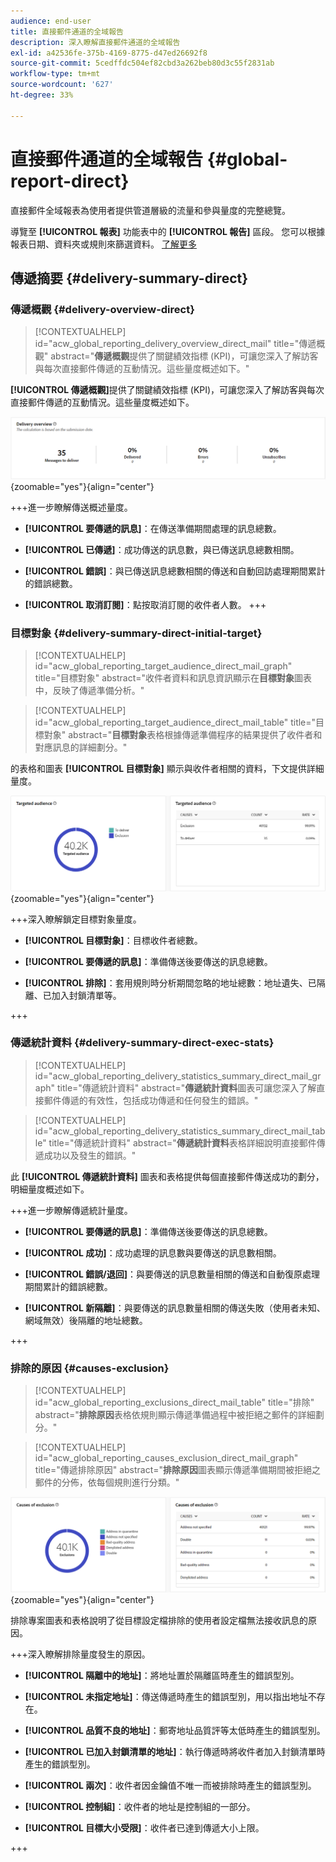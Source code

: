```yaml
---
audience: end-user
title: 直接郵件通道的全域報告
description: 深入瞭解直接郵件通道的全域報告
exl-id: a42536fe-375b-4169-8775-d47ed26692f8
source-git-commit: 5cedffdc504ef82cbd3a262beb80d3c55f2831ab
workflow-type: tm+mt
source-wordcount: '627'
ht-degree: 33%

---
```


# 直接郵件通道的全域報告 {#global-report-direct}

直接郵件全域報表為使用者提供管道層級的流量和參與量度的完整總覽。

導覽至 **[!UICONTROL 報表]** 功能表中的 **[!UICONTROL 報告]** 區段。 您可以根據報表日期、資料夾或規則來篩選資料。 [了解更多](global-reports.md)

## 傳遞摘要 {#delivery-summary-direct}

### 傳遞概觀 {#delivery-overview-direct}

>[!CONTEXTUALHELP]
>id="acw_global_reporting_delivery_overview_direct_mail"
>title="傳遞概觀"
>abstract="**傳遞概觀**&#x200B;提供了關鍵績效指標 (KPI)，可讓您深入了解訪客與每次直接郵件傳遞的互動情況。這些量度概述如下。"

**[!UICONTROL 傳遞概觀]**&#x200B;提供了關鍵績效指標 (KPI)，可讓您深入了解訪客與每次直接郵件傳遞的互動情況。這些量度概述如下。

![](assets/global_report_direct_mail_delivery_overview.png){zoomable=&quot;yes&quot;}{align="center"}

+++進一步瞭解傳送概述量度。

* **[!UICONTROL 要傳遞的訊息]**：在傳送準備期間處理的訊息總數。

* **[!UICONTROL 已傳遞]**：成功傳送的訊息數，與已傳送訊息總數相關。

* **[!UICONTROL 錯誤]**：與已傳送訊息總數相關的傳送和自動回訪處理期間累計的錯誤總數。

* **[!UICONTROL 取消訂閱]**：點按取消訂閱的收件者人數。
+++

### 目標對象 {#delivery-summary-direct-initial-target}

>[!CONTEXTUALHELP]
>id="acw_global_reporting_target_audience_direct_mail_graph"
>title="目標對象"
>abstract="收件者資料和訊息資訊顯示在&#x200B;**目標對象**&#x200B;圖表中，反映了傳遞準備分析。"

>[!CONTEXTUALHELP]
>id="acw_global_reporting_target_audience_direct_mail_table"
>title="目標對象"
>abstract="**目標對象**&#x200B;表格根據傳遞準備程序的結果提供了收件者和對應訊息的詳細劃分。"

的表格和圖表 **[!UICONTROL 目標對象]** 顯示與收件者相關的資料，下文提供詳細量度。

![](assets/global_report_direct_mail_targeted_audience.png){zoomable=&quot;yes&quot;}{align="center"}

+++深入瞭解鎖定目標對象量度。

* **[!UICONTROL 目標對象]**：目標收件者總數。

* **[!UICONTROL 要傳遞的訊息]**：準備傳送後要傳送的訊息總數。

* **[!UICONTROL 排除]**：套用規則時分析期間忽略的地址總數：地址遺失、已隔離、已加入封鎖清單等。

+++

### 傳遞統計資料 {#delivery-summary-direct-exec-stats}

>[!CONTEXTUALHELP]
>id="acw_global_reporting_delivery_statistics_summary_direct_mail_graph"
>title="傳遞統計資料"
>abstract="**傳遞統計資料**&#x200B;圖表可讓您深入了解直接郵件傳遞的有效性，包括成功傳遞和任何發生的錯誤。"

>[!CONTEXTUALHELP]
>id="acw_global_reporting_delivery_statistics_summary_direct_mail_table"
>title="傳遞統計資料"
>abstract="**傳遞統計資料**&#x200B;表格詳細說明直接郵件傳遞成功以及發生的錯誤。"

此 **[!UICONTROL 傳遞統計資料]** 圖表和表格提供每個直接郵件傳送成功的劃分，明細量度概述如下。

+++進一步瞭解傳遞統計量度。

* **[!UICONTROL 要傳遞的訊息]**：準備傳送後要傳送的訊息總數。

* **[!UICONTROL 成功]**：成功處理的訊息數與要傳送的訊息數相關。

* **[!UICONTROL 錯誤/退回]**：與要傳送的訊息數量相關的傳送和自動復原處理期間累計的錯誤總數。

* **[!UICONTROL 新隔離]**：與要傳送的訊息數量相關的傳送失敗（使用者未知、網域無效）後隔離的地址總數。

+++

### 排除的原因 {#causes-exclusion}

>[!CONTEXTUALHELP]
>id="acw_global_reporting_exclusions_direct_mail_table"
>title="排除"
>abstract="**排除原因**&#x200B;表格依規則顯示傳遞準備過程中被拒絕之郵件的詳細劃分。"

>[!CONTEXTUALHELP]
>id="acw_global_reporting_causes_exclusion_direct_mail_graph"
>title="傳遞排除原因"
>abstract="**排除原因**&#x200B;圖表顯示傳遞準備期間被拒絕之郵件的分佈，依每個規則進行分類。"

![](assets/global_report_direct_mail_exclusions.png){zoomable=&quot;yes&quot;}{align="center"}

排除專案圖表和表格說明了從目標設定檔排除的使用者設定檔無法接收訊息的原因。

+++深入瞭解排除量度發生的原因。

* **[!UICONTROL 隔離中的地址]**：將地址置於隔離區時產生的錯誤型別。

* **[!UICONTROL 未指定地址]**：傳送傳遞時產生的錯誤型別，用以指出地址不存在。

* **[!UICONTROL 品質不良的地址]**：郵寄地址品質評等太低時產生的錯誤型別。

* **[!UICONTROL 已加入封鎖清單的地址]**：執行傳遞時將收件者加入封鎖清單時產生的錯誤型別。

* **[!UICONTROL 兩次]**：收件者因金鑰值不唯一而被排除時產生的錯誤型別。

* **[!UICONTROL 控制組]**：收件者的地址是控制組的一部分。

* **[!UICONTROL 目標大小受限]**：收件者已達到傳遞大小上限。

+++
